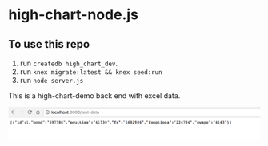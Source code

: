 # high-chart-node.js

## To use this repo
1. run ```createdb high_chart_dev```.
2. run ```knex migrate:latest && knex seed:run```
3. run ```node server.js```


This is a high-chart-demo back end with excel data. 

<img src="./assets/response.png" width="600" />
